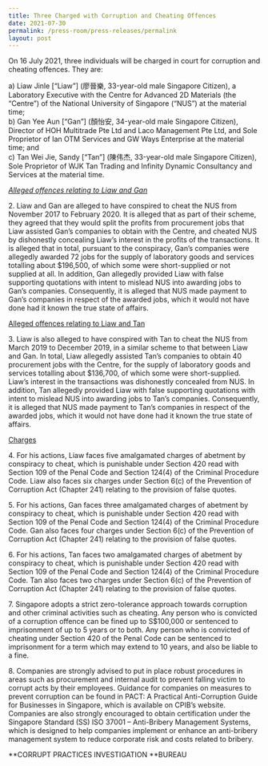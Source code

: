 ```yaml
---
title: Three Charged with Corruption and Cheating Offences
date: 2021-07-30
permalink: /press-room/press-releases/permalink
layout: post
---
```

On 16 July 2021, three individuals will be charged in court for corruption and cheating offences. They are: 

a)    Liaw Jinle [“Liaw”] (廖晉樂, 33-year-old male Singapore Citizen), a Laboratory Executive with the Centre for Advanced 2D Materials (the “Centre”) of the National University of Singapore (“NUS”) at the material time; <br>
b)    Gan Yee Aun [“Gan”] (顏怡安, 34-year-old male Singapore Citizen), Director of  HOH Multitrade Pte Ltd and Laco Management Pte Ltd, and Sole Proprietor of Ian OTM Services and GW Ways Enterprise at the material time; and<br>
c)    Tan Wei Jie, Sandy [“Tan”] (陳伟杰, 33-year-old male Singapore Citizen), Sole Proprietor of WJK Tan Trading and Infinity Dynamic Consultancy and Services at the material time.

<u>*Alleged offences relating to Liaw and Gan*</u>
	
2\.         Liaw and Gan are alleged to have conspired to cheat the NUS from November 2017 to February 2020. It is alleged that as part of their scheme, they agreed that they would split the profits from procurement jobs that Liaw assisted Gan’s companies to obtain with the Centre, and cheated NUS by dishonestly concealing Liaw’s interest in the profits of the transactions. It is alleged that in total, pursuant to the conspiracy, Gan’s companies were allegedly awarded 72 jobs for the supply of laboratory goods and services totalling about $196,500, of which some were short-supplied or not supplied at all. In addition, Gan allegedly provided Liaw with false supporting quotations with intent to mislead NUS into awarding jobs to Gan’s companies. Consequently, it is alleged that NUS made payment to Gan’s companies in respect of the awarded jobs, which it would not have done had it known the true state of affairs. 

<u>Alleged offences relating to Liaw and Tan</u>

3\.         Liaw is also alleged to have conspired with Tan to cheat the NUS from March 2019 to December 2019, in a similar scheme to that between Liaw and Gan. In total, Liaw allegedly assisted Tan’s companies to obtain 40 procurement jobs with the Centre, for the supply of laboratory goods and services totalling about $136,700, of which some were short-supplied. Liaw’s interest in the transactions was dishonestly concealed from NUS. In addition, Tan allegedly provided Liaw with false supporting quotations with intent to mislead NUS into awarding jobs to Tan’s companies. Consequently, it is alleged that NUS made payment to Tan’s companies in respect of the awarded jobs, which it would not have done had it known the true state of affairs. 

<u>Charges</u>

4\.         For his actions, Liaw faces five amalgamated charges of abetment by conspiracy to cheat, which is punishable under Section 420 read with Section 109 of the Penal Code and Section 124(4) of the Criminal Procedure Code. Liaw also faces six charges under Section 6(c) of the Prevention of Corruption Act (Chapter 241) relating to the provision of false quotes.    

5\.         For his actions, Gan faces three amalgamated charges of abetment by conspiracy to cheat, which is punishable under Section 420 read with Section 109 of the Penal Code and Section 124(4) of the Criminal Procedure Code. Gan also faces four charges under Section 6(c) of the Prevention of Corruption Act (Chapter 241) relating to the provision of false quotes.    

6\.         For his actions, Tan faces two amalgamated charges of abetment by conspiracy to cheat, which is punishable under Section 420 read with Section 109 of the Penal Code and Section 124(4) of the Criminal Procedure Code. Tan also faces two charges under Section 6(c) of the Prevention of Corruption Act (Chapter 241) relating to the provision of false quotes.    

7\.         Singapore adopts a strict zero-tolerance approach towards corruption and other criminal activities such as cheating. Any person who is convicted of a corruption offence can be fined up to S$100,000 or sentenced to imprisonment of up to 5 years or to both. Any person who is convicted of cheating under Section 420 of the Penal Code can be sentenced to imprisonment for a term which may extend to 10 years, and also be liable to a fine.

8\.         Companies are strongly advised to put in place robust procedures in areas such as procurement and internal audit to prevent falling victim to corrupt acts by their employees. Guidance for companies on measures to prevent corruption can be found in PACT: A Practical Anti-Corruption Guide for Businesses in Singapore, which is available on CPIB’s website. Companies are also strongly encouraged to obtain certification under the Singapore Standard (SS) ISO 37001 – Anti-Bribery Management Systems, which is designed to help companies implement or enhance an anti-bribery management system to reduce corporate risk and costs related to bribery. 

 

**CORRUPT PRACTICES INVESTIGATION **BUREAU